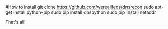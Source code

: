 #How to install
    git clone https://github.com/wereallfeds/dnsrecon
    sudo apt-get install python-pip
    sudo pip install dnspython
    sudo pip install netaddr

That's all!
